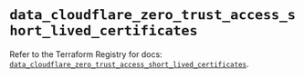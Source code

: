 # `data_cloudflare_zero_trust_access_short_lived_certificates`

Refer to the Terraform Registry for docs: [`data_cloudflare_zero_trust_access_short_lived_certificates`](https://registry.terraform.io/providers/cloudflare/cloudflare/5.6.0/docs/data-sources/zero_trust_access_short_lived_certificates).
